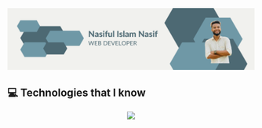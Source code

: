 
<img src="https://raw.githubusercontent.com/nasif07/nasif07/main/image/banner/1.png" />
</a>


## :computer: Technologies that I know

<p align="center">
  <a href="https://skillicons.dev">
    <img src="https://skillicons.dev/icons?i=html,css,tailwind,js,react,mongodb,nodejs,expressjs,git" />
  </a>
</p>



<!--
**nasif07/nasif07** is a ✨ _special_ ✨ repository because its `README.md` (this file) appears on your GitHub profile.

Here are some ideas to get you started:

- 🔭 I’m currently working on ...
- 🌱 I’m currently learning ...
- 👯 I’m looking to collaborate on ...
- 🤔 I’m looking for help with ...
- 💬 Ask me about ...
- 📫 How to reach me: ...
- 😄 Pronouns: ...
- ⚡ Fun fact: ...
-->
